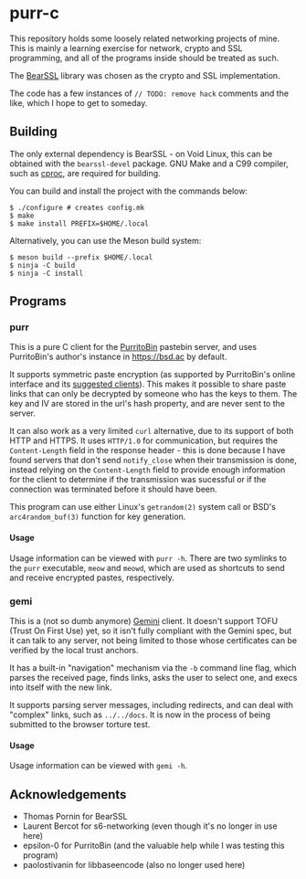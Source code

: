 # purr-c

This repository holds some loosely related networking projects of mine. This is
mainly a learning exercise for network, crypto and SSL programming, and all of
the programs inside should be treated as such.

The [BearSSL](https://www.bearssl.org/) library was chosen as the crypto and SSL
implementation.

The code has a few instances of `// TODO: remove hack` comments and the like,
which I hope to get to someday.

## Building

The only external dependency is BearSSL - on Void Linux, this can be obtained
with the `bearssl-devel` package. GNU Make and a C99 compiler, such as
[cproc](https://git.sr.ht/~mcf/cproc), are required for building.

You can build and install the project with the commands below:

```
$ ./configure # creates config.mk
$ make
$ make install PREFIX=$HOME/.local
```

Alternatively, you can use the Meson build system:

```
$ meson build --prefix $HOME/.local
$ ninja -C build
$ ninja -C install
```

## Programs

### purr

This is a pure C client for the
[PurritoBin](https://github.com/PurritoBin/PurritoBin) pastebin server, and uses
PurritoBin's author's instance in <https://bsd.ac> by default.

It supports symmetric paste encryption (as supported by PurritoBin's online
interface and its [suggested
clients](https://github.com/PurritoBin/PurritoBin/tree/master/clients)). This
makes it possible to share paste links that can only be decrypted by someone who
has the keys to them. The key and IV are stored in the url's hash property, and
are never sent to the server.

It can also work as a very limited `curl` alternative, due to its support of
both HTTP and HTTPS. It uses `HTTP/1.0` for communication, but requires the
`Content-Length` field in the response header - this is done because I have
found servers that don't send `notify_close` when their transmission is done,
instead relying on the `Content-Length` field to provide enough information for
the client to determine if the transmission was sucessful or if the connection
was terminated before it should have been.

This program can use either Linux's `getrandom(2)` system call or BSD's
`arc4random_buf(3)` function for key generation.

#### Usage

Usage information can be viewed with `purr -h`. There are two symlinks to the
`purr` executable, `meow` and `meowd`, which are used as shortcuts to send and
receive encrypted pastes, respectively.

### gemi

This is a (not so dumb anymore) [Gemini](https://gemini.circumlunar.space/)
client. It doesn't support TOFU (Trust On First Use) yet, so it isn't fully
compliant with the Gemini spec, but it can talk to any server, not being limited
to those whose certificates can be verified by the local trust anchors.

It has a built-in "navigation" mechanism via the `-b` command line flag, which
parses the received page, finds links, asks the user to select one, and execs
into itself with the new link.

It supports parsing server messages, including redirects, and can deal with
"complex" links, such as `../../docs`. It is now in the process of being
submitted to the browser torture test.

#### Usage

Usage information can be viewed with `gemi -h`.

## Acknowledgements

- Thomas Pornin for BearSSL
- Laurent Bercot for s6-networking (even though it's no longer in use here)
- epsilon-0 for PurritoBin (and the valuable help while I was testing this
   program)
- paolostivanin for libbaseencode (also no longer used here)
